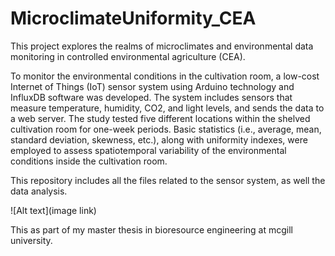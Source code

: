 # MicroclimateUniformity_CEA
This project explores the realms of microclimates and environmental data monitoring in controlled environmental agriculture (CEA).

To monitor the environmental conditions in the cultivation room, a low-cost Internet of Things (IoT) sensor system using Arduino technology and InfluxDB software was developed. The system includes sensors that measure temperature, humidity, CO2, and light levels, and sends the data to a web server. The study tested five different locations within the shelved cultivation room for one-week periods. Basic statistics (i.e., average, mean, standard deviation, skewness, etc.), along with uniformity indexes, were employed to assess spatiotemporal variability of the environmental conditions inside the cultivation room. 

This repository includes all the files related to the sensor system, as well the data analysis.

![Alt text](image link)

This as part of my master thesis in bioresource engineering at mcgill university. 

